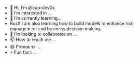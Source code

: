 - 👋 Hi, I’m @cap-dev0x
- 👀 I’m interested in ...
- 🌱 I’m currently learning...
- Rust! I am also learning how to build models to enhance risk management and business decision making.
- 💞️ I’m looking to collaborate on ...
- 📫 How to reach me ...
- 😄 Pronouns: ...
- ⚡ Fun fact: ...

<!---
cap-dev0x/cap-dev0x is a ✨ special ✨ repository because its `README.md` (this file) appears on your GitHub profile.
You can click the Preview link to take a look at your changes.
--->
